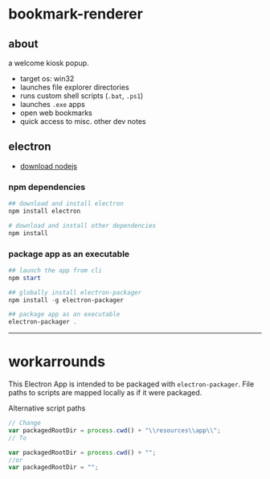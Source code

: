 # bookmark-renderer

## about

a welcome kiosk popup.
* target os: win32
* launches file explorer directories
* runs custom shell scripts (```.bat```, ```.ps1```)
* launches ```.exe``` apps
* open web bookmarks
* quick access to misc. other dev notes

## electron

* [download nodejs]( https://nodejs.org )

### npm dependencies
```ps1
## download and install electron
npm install electron

# download and install other dependencies
npm install
```

### package app as an executable
```ps1
## launch the app from cli
npm start

## globally install electron-packager
npm install -g electron-packager

## package app as an executable
electron-packager .
```

---

# workarrounds

This Electron App is intended to be packaged with ```electron-packager```. File paths to scripts are mapped locally as if it were packaged.

Alternative script paths
```js
// Change
var packagedRootDir = process.cwd() + "\\resources\\app\\";
// To

var packagedRootDir = process.cwd() + "";
//or
var packagedRootDir = "";
```